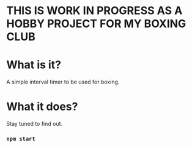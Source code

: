 # THIS IS WORK IN PROGRESS AS A HOBBY PROJECT FOR MY BOXING CLUB

# What is it?
A simple interval timer to be used for boxing.

# What it does?
Stay tuned to find out. 

### `npm start`
